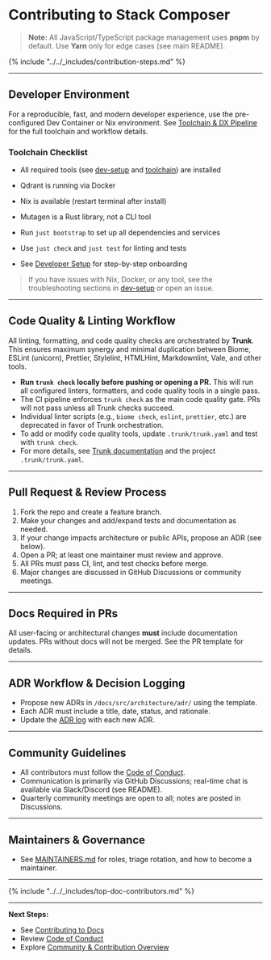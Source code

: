 # Contributing to Stack Composer

> **Note:** All JavaScript/TypeScript package management uses **pnpm** by default. Use **Yarn** only for edge cases (see main README).

{% include "../../_includes/contribution-steps.md" %}

---

## Developer Environment

For a reproducible, fast, and modern developer experience, use the pre-configured Dev Container or Nix environment. See [Toolchain & DX Pipeline](../toolchain.md) for the full toolchain and workflow details.

### Toolchain Checklist

- All required tools (see [dev-setup](../developer-extensibility-docs/dev-setup.md) and [toolchain](../toolchain.md)) are installed
- Qdrant is running via Docker
- Nix is available (restart terminal after install)
- Mutagen is a Rust library, not a CLI tool

- Run `just bootstrap` to set up all dependencies and services
- Use `just check` and `just test` for linting and tests
- See [Developer Setup](../developer-extensibility-docs/dev-setup.md) for step-by-step onboarding

> If you have issues with Nix, Docker, or any tool, see the troubleshooting sections in [dev-setup](../developer-extensibility-docs/dev-setup.md) or open an issue.

---

## Code Quality & Linting Workflow

All linting, formatting, and code quality checks are orchestrated by **Trunk**. This ensures maximum synergy and minimal duplication between Biome, ESLint (unicorn), Prettier, Stylelint, HTMLHint, Markdownlint, Vale, and other tools.

- **Run `trunk check` locally before pushing or opening a PR.** This will run all configured linters, formatters, and code quality tools in a single pass.
- The CI pipeline enforces `trunk check` as the main code quality gate. PRs will not pass unless all Trunk checks succeed.
- Individual linter scripts (e.g., `biome check`, `eslint`, `prettier`, etc.) are deprecated in favor of Trunk orchestration.
- To add or modify code quality tools, update `.trunk/trunk.yaml` and test with `trunk check`.
- For more details, see [Trunk documentation](https://docs.trunk.io/cli) and the project `.trunk/trunk.yaml`.

---

## Pull Request & Review Process

1. Fork the repo and create a feature branch.
2. Make your changes and add/expand tests and documentation as needed.
3. If your change impacts architecture or public APIs, propose an ADR (see below).
4. Open a PR; at least one maintainer must review and approve.
5. All PRs must pass CI, lint, and test checks before merge.
6. Major changes are discussed in GitHub Discussions or community meetings.

---

## Docs Required in PRs

All user-facing or architectural changes **must** include documentation updates. PRs without docs will not be merged. See the PR template for details.

---

## ADR Workflow & Decision Logging

- Propose new ADRs in `/docs/src/architecture/adr/` using the template.
- Each ADR must include a title, date, status, and rationale.
- Update the [ADR log](../architecture/adr/README.md) with each new ADR.

---

## Community Guidelines

- All contributors must follow the [Code of Conduct](CODE_OF_CONDUCT.md).
- Communication is primarily via GitHub Discussions; real-time chat is available via Slack/Discord (see README).
- Quarterly community meetings are open to all; notes are posted in Discussions.

---

## Maintainers & Governance

- See [MAINTAINERS.md](MAINTAINERS.md) for roles, triage rotation, and how to become a maintainer.

---

{% include "../../_includes/top-doc-contributors.md" %}

---

**Next Steps:**

- See [Contributing to Docs](contributing-to-docs.md)
- Review [Code of Conduct](CODE_OF_CONDUCT.md)
- Explore [Community & Contribution Overview](README.md)
